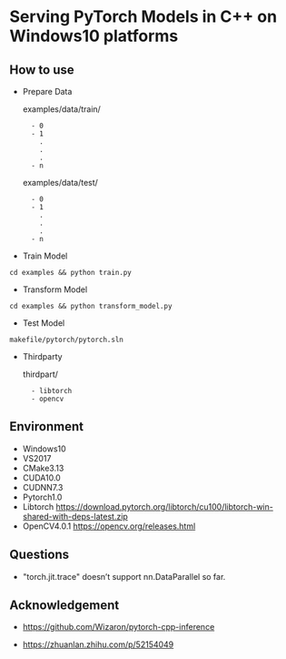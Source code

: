 # Serving PyTorch Models in C++ on Windows10 platforms

## How to use

- Prepare Data

	examples/data/train/

		- 0
		- 1
		  .
		  .
		  .
		- n

	examples/data/test/

		- 0
		- 1
		  .
		  .
		  .
		- n


- Train Model
```
cd examples && python train.py
```

- Transform Model
```
cd examples && python transform_model.py
```

- Test Model
```
makefile/pytorch/pytorch.sln
```	
- Thirdparty

	thirdpart/

		- libtorch  
		- opencv 

## Environment

- Windows10
- VS2017
- CMake3.13
- CUDA10.0
- CUDNN7.3
- Pytorch1.0
- Libtorch https://download.pytorch.org/libtorch/cu100/libtorch-win-shared-with-deps-latest.zip
- OpenCV4.0.1 https://opencv.org/releases.html

## Questions

- "torch.jit.trace" doesn’t support nn.DataParallel so far.

	
## Acknowledgement

- https://github.com/Wizaron/pytorch-cpp-inference

- https://zhuanlan.zhihu.com/p/52154049
